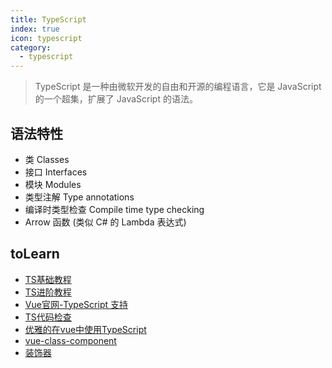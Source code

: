 ```yaml
---
title: TypeScript
index: true
icon: typescript
category:
  - typescript
---
```


> TypeScript 是一种由微软开发的自由和开源的编程语言，它是 JavaScript 的一个超集，扩展了 JavaScript 的语法。

## 语法特性
- 类 Classes
- 接口 Interfaces
- 模块 Modules
- 类型注解 Type annotations
- 编译时类型检查 Compile time type checking
- Arrow 函数 (类似 C# 的 Lambda 表达式)

## toLearn
- [TS基础教程](https://mrhope.site/code/language/typescript/basics/)
- [TS进阶教程](https://mrhope.site/code/language/typescript/advanced/)
- [Vue官网-TypeScript 支持](https://v3.cn.vuejs.org/guide/typescript-support.html#typescript-%E6%94%AF%E6%8C%81)
- [TS代码检查](https://mrhope.site/code/language/typescript/engineering/lint.html)
- [优雅的在vue中使用TypeScript](https://zhuanlan.zhihu.com/p/99343202)
- [vue-class-component](https://class-component.vuejs.org/)
- [装饰器](https://github.com/kaorun343/vue-property-decorator)